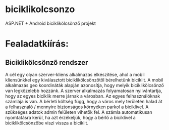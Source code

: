 biciklikolcsonzo
================

ASP.NET + Android biciklikölcsönző projekt

Fealadatkiírás:
===============

Biciklikölcsönző rendszer 
-------------------------

A cél egy olyan szerver-kliens alkalmazás elkészítése, ahol a mobil kliensünkkel egy kiválasztott biciklikölcsönzőtől bérelhetünk biciklit. A mobil alkalmazás geo koordináták alapján azonosítja, hogy melyik biciklikölcsönző van legközelebb hozzánk. A szerver alkalmazás folyamatosan nyilvántartja, hogy az egyes biciklik merre járnak a városban. Az egyes felhasználóknak számlája is van. A bérleti költség függ, hogy a város mely területén halad át a felhasználó / mennyire biztonságos környéken parkol a biciklivel. A szükséges adatok admin felületen vihetők fel. A számla automatikusan nyomtatásra kerül, ha azt érzékeljük, hogy a bérlő a biciklivel a biciklikölcsönzőbe viszi vissza a biciklit.
